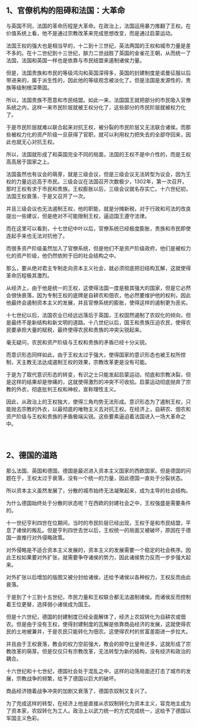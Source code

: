 <h2>1、官僚机构的阻碍和法国：大革命</h2><p>与英国不同，法国的革命历程是大革命。在政治上，法国运用暴力推翻了王权。在价值系统上看，他不是通过宗教改革来完成思想改变，而是通过启蒙运动。</p><p>法国王权的强大也是相当早的，十二到十三世纪，英法两国的王权和城市力量是差不多的。在十二世纪到十三世纪，腓力二世战胜了英国的金雀花王朝，从而统一了法国，法国和英国一样也是依靠与市民结盟来遏制诸侯力量。</p><p>但是，法国贵族和市民的等级鸿沟和英国深得多，英国的封建制度是诺曼征服以后带进来的，属于派生性的，因此他的等级观念被淡化了。但是法国是发源性的，贵族等级制根深蒂固。</p><p>所以，法国贵族不愿意和市民结盟。如此一来，法国国王就把部分的市民吸入官僚系统之内，这样一来市民阶层就被王权分化了，这些部分的市民阶层就被权力化了。</p><p>于是市民阶层就难以联合起来对抗王权，被分裂的市民阶层又无法联合诸侯。而那些被权力化的资产阶级一旦获得了官职，就可以利用权力把失去的全部夺回来，因此也就无心对抗王权。</p><p>所以，法国就形成了和英国完全不同的局面，法国的王权不是中介性的，而是王权高高居于国家之上。</p><p>法国虽然也有议会的萌芽，就是三级会议，但是三级会议无法转型为议会，因为王权的力量远远高于市民。三级会议在法国召开次数极少，1302年，第一次召开，那时王权有求于市民和贵族。王权膨胀以后，三级会议就名存实亡。十六世纪初，法国王权衰落，于是又召开了一次。</p><p>并且三级会议也无法遏制王权，他的职能，就是分摊新税，对于行政和司法的改良提出一些建议，但是绝对不可能限制王权，逼迫国王遵守法律。</p><p>而在这里可以看到，十七世纪中叶以后，官僚系统已经极度膨胀，贵族和市民即使连起手来也无法对抗他了。</p><p>而很多资产阶级虽然加入了官僚系统，但是他们不是资产阶级政府，他们是被权力化的资产阶级，他仍然依附于旧的社会结构之中。</p><p>那么，要从绝对君主专制走向资本主义社会，就必须彻底把旧结构瓦解，这就使得革命历程极其激烈。</p><p>从经济上，由于他是统一的王权，这使得法国一度是极其强大的国家，但是它必然会很快衰落，因为专制王权的底牌是自耕农和佃农，他必然要维护他的权利，因此他最终会遏制资本主义的发展，并且官僚系统的膨胀，使得这样的遏制更为恶劣。</p><p>十七世纪以后，法国农业已经远远落后于英国，王权固然遏制了农奴化的倾向，但是最终不是新结构和新文明的道路。十八世纪以后，国王和贵族压迫农民，使得农民要承担大量的赋税，最终使得农民和贵族的冲突尖锐起来。</p><p>毫无疑问，农民和资产阶级与王权和贵族的矛盾已经十分尖锐。</p><p>而意识形态同样如此，由于王权太过于强大，使得国家的意识形态也被王权所控制，天主教无法达成遏制王权的效果，宗教改革更是没有可能。</p><p>于是为了取代意识形态的转变，有识之士只能发起启蒙运动，彻底和宗教决裂，但是这样的结果却是惨痛的，这就使得激烈的冲突不可收拾。启蒙运动彻底抛弃了宗教的外衣，彻底批判王权和神权，宣称理性主义。</p><p>因此，从政治上的王权独大，使得三角均势无法形成。意识形态为了遏制王权，只能抛去宗教的外衣，以最彻底的唯物主义去对抗王权。在经济上，自耕农、佃农和资产阶级与王权和贵族的矛盾极端尖锐。这些要素逼迫着法国进入一场大革命之中。</p><p><br></p><h2>2、德国的道路</h2><p>那么法国、英国和德国，德国是最迟进入资本主义国家的西欧国家。但是德国的问题在于，王权太过于衰落，没有一个统一的力量，因此德国一直处于分裂状态。</p><p>所以资本主义虽然发展了，分散的城市始终无法凝聚起来，成为主导的社会结构。</p><p>为什么德国始终处于分散的状态呢？在西欧的封建社会之中，王权强盛是需要条件的。</p><p>十一世纪亨利四世在位期间，当时的市民阶层已经出现，王权于是和市民结盟，平息了诸侯的叛乱。但是亨利四世去世以后，王权统一的局面又被破坏，原因在于德国一直推行对外侵略政策。</p><p>对外侵略是不适合资本主义发展的，资本主义的发展需要一个稳定的社会秩序。因此王权如果要对外扩张，就需要争夺诸侯的势力，因此诸侯势力反而一步步强大起来。</p><p>对外扩张以后增加的版图又被分封给诸侯，还给予诸侯以各种权力，王权反而由此衰落。</p><p>于是到了十三到十五世纪，市民力量和王权联合都无法遏制诸侯。而诸侯反而控制着王位更替，选择弱小诸侯成为国王。</p><p>但是十六世纪，德国的封建制度已经全面解体了，经济上农奴转化为自耕农或佃农。但是由于没有王权，使得封建制度的瓦解是依靠商品经济的发展，这就使得农民的土地被兼并，于是农民只能转化为佃农。这使得农村的贫富差距进一步拉大。</p><p>并且由于王权衰落，教会的权力空前强大，教会的掠夺比皇帝还多，这就形成了宗教改革的萌芽。但是仅仅只有宗教改革，无法转型为新的结构，没有经济和政治的耦合。</p><p>十六世纪和十七世纪，德国社会处于混乱之中，这样的动荡局面还打击了城市的发展，宗教战争的频繁，给予了德国以巨大的破坏。</p><p>商品经济随着战争冲突的加剧又衰落了，德国农奴制又复兴了。</p><p>为了完成这样的转型，在经济上他是直接从农奴制转化为资本主义，容克地主成为了资本家，农奴转化为工人。政治上以武力统一的方式完成统一，这给予了德国以军国主义色彩。</p><p></p>